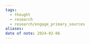 ```yaml
---
tags:
  - thought
  - research
  - research/engage_primary_sources
aliases: 
date of note: 2024-02-06
---
```

